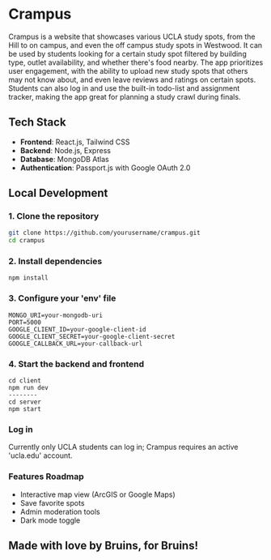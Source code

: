 # Crampus 
Crampus is a website that showcases various UCLA study spots, from the Hill to on campus, and even the off campus study spots in Westwood. It can be used by students looking for a certain study spot filtered by building type, outlet availability, and whether there's food nearby. The app prioritizes user engagement, with the ability to upload new study spots that others may not know about, and even leave reviews and ratings on certain spots. Students can also log in and use the built-in todo-list and assignment tracker, making the app great for planning a study crawl during finals.

## Tech Stack 

- **Frontend**: 
React.js, Tailwind CSS
- **Backend**: 
Node.js, Express
- **Database**: 
MongoDB Atlas
- **Authentication**: 
Passport.js with Google OAuth 2.0

## Local Development

### 1. Clone the repository

```bash
git clone https://github.com/yourusername/crampus.git
cd crampus
```
### 2. Install dependencies 
```
npm install 
```

### 3. Configure your 'env' file 
```
MONGO_URI=your-mongodb-uri
PORT=5000
GOOGLE_CLIENT_ID=your-google-client-id
GOOGLE_CLIENT_SECRET=your-google-client-secret
GOOGLE_CALLBACK_URL=your-callback-url
```

### 4. Start the backend and frontend 
```
cd client 
npm run dev
--------
cd server
npm start
```

### Log in 
Currently only UCLA students can log in; Crampus requires an active 'ucla.edu' account. 

### Features Roadmap 
* Interactive map view (ArcGIS or Google Maps)
* Save favorite spots
* Admin moderation tools
* Dark mode toggle


## Made with love by Bruins, for Bruins! 




